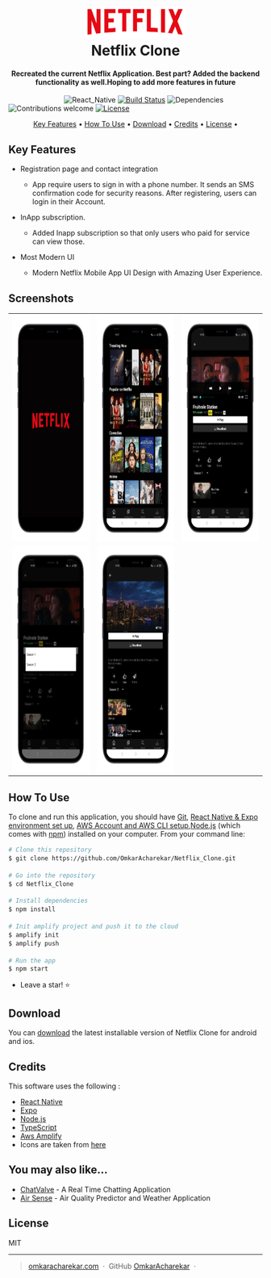 
<h1 align="center">
  <br>
  <img src="https://github.com/OmkarAcharekar/Netflix_Clone/blob/master/assets/images/netflixreadme.png" alt="Markdownify" width="200"></a>
  <br style="font-size:300%;">
   Netflix Clone
  <br>
</h1>

<h4 align="center">Recreated the current Netflix Application. Best part? Added the backend functionality as well.Hoping to add more features in future</h4>

&nbsp;&nbsp;&nbsp;&nbsp;&nbsp;&nbsp;&nbsp;&nbsp;&nbsp;&nbsp;&nbsp;&nbsp;&nbsp;&nbsp;&nbsp;&nbsp;&nbsp;&nbsp;&nbsp;&nbsp;&nbsp;&nbsp;&nbsp;&nbsp;&nbsp;&nbsp;&nbsp;
![React_Native](https://img.shields.io/badge/react%20native-v0.66-orange)
[![Build Status](https://img.shields.io/badge/build-passing-green)](https://img.shields.io/badge/build-passing-green)
![Dependencies](https://img.shields.io/badge/dependencies-up%20to%20date-brightgreen)
![Contributions welcome](https://img.shields.io/badge/contributions-welcome-orange.svg)
[![License](https://img.shields.io/badge/license-MIT-blue.svg)](https://opensource.org/licenses/MIT)

<p align="center">
  <a href="#key-features">Key Features</a> •
  <a href="#how-to-use">How To Use</a> •
  <a href="#download">Download</a> •
  <a href="#credits">Credits</a> •
  <a href="#license">License</a> •
</p>



## Key Features


* Registration page and contact integration
  - App require users to sign in with a phone number. It sends an SMS confirmation code for security reasons. After registering, users  can login in their Account.
  
* InApp subscription.
  - Added Inapp subscription so that only users who paid for service can view those.

* Most Modern UI
  - Modern Netflix Mobile App UI Design with Amazing User Experience.


Screenshots
-----------

<table>
  <tr>
     <td><img src="https://github.com/OmkarAcharekar/Netflix_Clone/blob/master/assets/images/n.png" width="300" height="450"></td>
     <td><img src="https://github.com/OmkarAcharekar/Netflix_Clone/blob/master/assets/images/e.png" width="300" height="450"></td>
    <td><img src="https://github.com/OmkarAcharekar/Netflix_Clone/blob/master/assets/images/f.png" width="300" height="450"></td>
   
  </tr>
   <tr>
     <td><img src="https://github.com/OmkarAcharekar/Netflix_Clone/blob/master/assets/images/d.png" width="300" height="450"></td>
     <td><img src="https://github.com/OmkarAcharekar/Netflix_Clone/blob/master/assets/images/a.png" width="300" height="450"></td>
   
      
   
  </tr>
  
 </table>





## How To Use

To clone and run this application, you should have [Git](https://git-scm.com/downloads), [React Native & Expo environment set up](https://expo.dev/), [AWS Account and AWS CLI setup](https://aws.amazon.com/console/),[Node.js](https://nodejs.org/en/) (which comes with [npm](http://npmjs.com)) installed on your computer. From your command line:

```bash
# Clone this repository
$ git clone https://github.com/OmkarAcharekar/Netflix_Clone.git

# Go into the repository
$ cd Netflix_Clone

# Install dependencies
$ npm install

# Init amplify project and push it to the cloud 
$ amplify init 
$ amplify push

# Run the app
$ npm start
```

-   Leave a star! :star:




## Download

You can [download]() the latest installable version of Netflix Clone for android and ios.



## Credits

This software uses the following :

- [React Native](http://electron.atom.io/)
- [Expo](http://showdownjs.github.io/showdown/)
- [Node.js](https://nodejs.org/)
- [TypeScript](https://github.com/chjj/marked)
- [Aws Amplify](http://codemirror.net/)
- Icons are taken from [here](https://icons.expo.fyi/)





## You may also like...

- [ChatValve](https://github.com/OmkarAcharekar/ChatValve) - A Real Time Chatting Application
- [Air Sense](https://github.com/OmkarAcharekar/AirSense) - Air Quality Predictor and Weather Application


## License

MIT

---

> [omkaracharekar.com](https://delicate-kashata-f1f66c.netlify.app/) &nbsp;&middot;&nbsp;
> GitHub [OmkarAcharekar](https://github.com/OmkarAcharekar) &nbsp;&middot;&nbsp;
